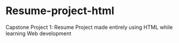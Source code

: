 # Resume-project-html
Capstone Project 1:  Resume Project made entirely using HTML while learning Web development
